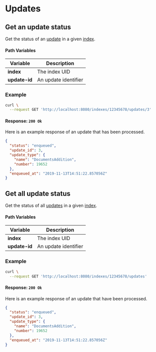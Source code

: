 # Updates

## Get an update status

<RouteHighlighter method="GET" route="/indexes/:uid/updates/:update-id"/>

Get the status of an [update](/advanced_guides/asynchronous_updates.md) in a given [index](/main_concept/indexes.md).


#### Path Variables

| Variable      | Description           |
|---------------|-----------------------|
| **index**     | The index UID |
| **update-id** | An update identifier  |

### Example

```bash
curl \
  --request GET 'http://localhost:8080/indexes/12345678/updates/3'
```

#### Response: `200 Ok`

Here is an example response of an update that has been processed.

```json
{
  "status": "enqueued",
  "update_id": 3,
  "update_type": {
    "name": "DocumentsAddition",
    "number": 19652
  },
  "enqueued_at": "2019-11-13T14:51:22.857056Z"
}
```

## Get all update status

<RouteHighlighter method="GET" route="/indexes/:uid/updates"/>

Get the status of all [updates](/advanced_guides/asynchronous_updates.md) in a given [index](/main_concept/indexes.md).


#### Path Variables

| Variable      | Description           |
|---------------|-----------------------|
| **index**     | The index UID |
| **update-id** | An update identifier  |

### Example

```bash
curl \
  --request GET 'http://localhost:8080/indexes/12345678/updates'
```

#### Response: `200 Ok`

Here is an example response of an update that have been processed.

```json
{
  "status": "enqueued",
  "update_id": 3,
  "update_type": {
    "name": "DocumentsAddition",
    "number": 19652
  },
  "enqueued_at": "2019-11-13T14:51:22.857056Z"
}
```
